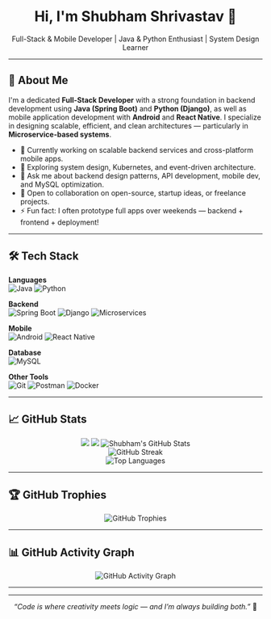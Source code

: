 <h1 align="center">Hi, I'm Shubham Shrivastav 👋</h1>
<p align="center">
  Full-Stack & Mobile Developer | Java & Python Enthusiast | System Design Learner
</p>

---

## 🚀 About Me

I'm a dedicated **Full-Stack Developer** with a strong foundation in backend development using **Java (Spring Boot)** and **Python (Django)**, as well as mobile application development with **Android** and **React Native**. I specialize in designing scalable, efficient, and clean architectures — particularly in **Microservice-based systems**.

- 🔭 Currently working on scalable backend services and cross-platform mobile apps.
- 🌱 Exploring system design, Kubernetes, and event-driven architecture.
- 💬 Ask me about backend design patterns, API development, mobile dev, and MySQL optimization.
- 🤝 Open to collaboration on open-source, startup ideas, or freelance projects.
- ⚡ Fun fact: I often prototype full apps over weekends — backend + frontend + deployment!

---

## 🛠️ Tech Stack

**Languages**  
![Java](https://img.shields.io/badge/-Java-007396?logo=java&logoColor=white&style=flat-square)
![Python](https://img.shields.io/badge/-Python-3776AB?logo=python&logoColor=white&style=flat-square)

**Backend**  
![Spring Boot](https://img.shields.io/badge/-Spring%20Boot-6DB33F?logo=spring-boot&logoColor=white&style=flat-square)
![Django](https://img.shields.io/badge/-Django-092E20?logo=django&logoColor=white&style=flat-square)
![Microservices](https://img.shields.io/badge/-Microservices-blue?style=flat-square)

**Mobile**  
![Android](https://img.shields.io/badge/-Android-3DDC84?logo=android&logoColor=white&style=flat-square)
![React Native](https://img.shields.io/badge/-React%20Native-61DAFB?logo=react&logoColor=white&style=flat-square)

**Database**  
![MySQL](https://img.shields.io/badge/-MySQL-4479A1?logo=mysql&logoColor=white&style=flat-square)

**Other Tools**  
![Git](https://img.shields.io/badge/-Git-F05032?logo=git&logoColor=white&style=flat-square)
![Postman](https://img.shields.io/badge/-Postman-FF6C37?logo=postman&logoColor=white&style=flat-square)
![Docker](https://img.shields.io/badge/-Docker-2496ED?logo=docker&logoColor=white&style=flat-square)

---

## 📈 GitHub Stats

<p align="center">
  <img src="https://github-readme-stats.vercel.app/api?username=createsh&show_icons=true&theme=tokyonight&hide_border=true" />
  <img src="https://github-readme-stats.vercel.app/api/top-langs/?username=createsh&layout=compact&theme=tokyonight&hide_border=true" />
  
  <img src="https://github-readme-stats.vercel.app/api?username=createsh&show_icons=true&theme=tokyonight&hide_border=true" alt="Shubham's GitHub Stats" />
  <br/>
  <img src="https://github-readme-streak-stats.herokuapp.com/?user=createsh&theme=tokyonight&hide_border=true" alt="GitHub Streak" />
  <br/>
  <img src="https://github-readme-stats.vercel.app/api/top-langs/?username=createsh&layout=compact&theme=tokyonight&hide_border=true" alt="Top Languages" />
</p>

---

## 🏆 GitHub Trophies

<p align="center">
  <img src="https://github-profile-trophy.vercel.app/?username=createsh&theme=radical&no-frame=true&title=Commit,Issues,Stars,PullRequest,Followers" alt="GitHub Trophies" />
</p>

---

## 📊 GitHub Activity Graph

<p align="center">
  <img src="https://github-readme-activity-graph.cyclic.app/graph?username=createsh&theme=tokyo-night&hide_border=true" alt="GitHub Activity Graph" />
</p>


---



---

<p align="center">
  <i>“Code is where creativity meets logic — and I’m always building both.”</i> 🚀
</p>
